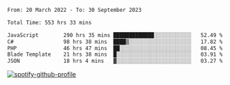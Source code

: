 <!--START_SECTION:waka-->

```txt
From: 20 March 2022 - To: 30 September 2023

Total Time: 553 hrs 33 mins

JavaScript        290 hrs 35 mins █████████████░░░░░░░░░░░░   52.49 %
C#                98 hrs 38 mins  ████▒░░░░░░░░░░░░░░░░░░░░   17.82 %
PHP               46 hrs 47 mins  ██░░░░░░░░░░░░░░░░░░░░░░░   08.45 %
Blade Template    21 hrs 38 mins  █░░░░░░░░░░░░░░░░░░░░░░░░   03.91 %
JSON              18 hrs 4 mins   ▓░░░░░░░░░░░░░░░░░░░░░░░░   03.27 %
```

<!--END_SECTION:waka-->
[![spotify-github-profile](https://spotify-github-profile.vercel.app/api/view?uid=c00zprrvy9xiloa9qnco3hmng&cover_image=true&theme=novatorem&show_offline=false&background_color=121212&bar_color=53b14f&bar_color_cover=false)](https://spotify-github-profile.vercel.app/api/view?uid=c00zprrvy9xiloa9qnco3hmng&redirect=true)



